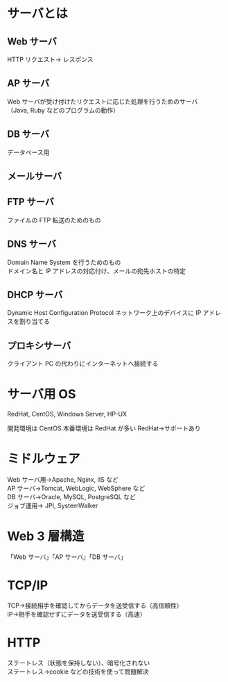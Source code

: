 # サーバとは

## Web サーバ

HTTP リクエスト-> レスポンス

## AP サーバ

Web サーバが受け付けたリクエストに応じた処理を行うためのサーバ  
（Java, Ruby などのプログラムの動作）

## DB サーバ

データベース用

## メールサーバ

## FTP サーバ

ファイルの FTP 転送のためのもの

## DNS サーバ

Domain Name System を行うためのもの  
ドメイン名と IP アドレスの対応付け、メールの宛先ホストの特定

## DHCP サーバ

Dynamic Host Configuration Protocol
ネットワーク上のデバイスに IP アドレスを割り当てる

## プロキシサーバ

クライアント PC の代わりにインターネットへ接続する

# サーバ用 OS

RedHat, CentOS, Windows Server, HP-UX

開発環境は CentOS 本番環境は RedHat が多い
RedHat->サポートあり

# ミドルウェア

Web サーバ用->Apache, Nginx, IIS など  
AP サーバ->Tomcat, WebLogic, WebSphere など  
DB サーバ->Oracle, MySQL, PostgreSQL など  
ジョブ運用-> JPI, SystemWalker

# Web 3 層構造

「Web サーバ」「AP サーバ」「DB サーバ」

# TCP/IP

TCP->接続相手を確認してからデータを送受信する（高信頼性）  
IP->相手を確認せずにデータを送受信する（高速）

# HTTP

ステートレス（状態を保持しない）、暗号化されない  
ステートレス->cookie などの技術を使って問題解決
